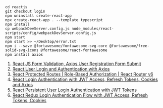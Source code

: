 ```
cd reactjs
git checkout login
npm uninstall create-react-app
npx create-react-app . --template typescript
npm install
cp webpackDevServer.config.js node_modules/react-scripts/config/webpackDevServer.config.js
npm start
npm start >> ~/Desktop/error.txt
npm i --save @fortawesome/fontawesome-svg-core @fortawesome/free-solid-svg-icons @fortawesome/react-fontawesome
npm install axios
```
1) [React JS Form Validation, Axios User Registration Form Submit](https://www.youtube.com/watch?v=brcHK3P6ChQ&list=RDCMUCY38RvRIxYODO4penyxUwTg)
2) [React User Login and Authentication with Axios](https://www.youtube.com/watch?v=X3qyxo_UTR4&list=RDCMUCY38RvRIxYODO4penyxUwTg)
3) [React Protected Routes | Role-Based Authorization | React Router v6](https://www.youtube.com/watch?v=oUZjO00NkhY&list=RDCMUCY38RvRIxYODO4penyxUwTg)
4) [React Login Authentication with JWT Access, Refresh Tokens, Cookies and Axios](https://www.youtube.com/watch?v=nI8PYZNFtac&list=RDCMUCY38RvRIxYODO4penyxUwTg)
5) [React Persistent User Login Authentication with JWT Tokens](https://www.youtube.com/watch?v=27KeYk-5vJw&list=RDCMUCY38RvRIxYODO4penyxUwTg)
6) [React Redux Login Authentication Flow with JWT Access, Refresh Tokens, Cookies](https://www.youtube.com/watch?v=-JJFQ9bkUbo&list=RDCMUCY38RvRIxYODO4penyxUwTg)

